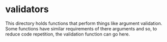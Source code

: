 # validators

This directory holds functions that perform things like argument validation.
Some functions have similar requirements of there arguments
and so, to reduce code repetition, the validation function can go here.
